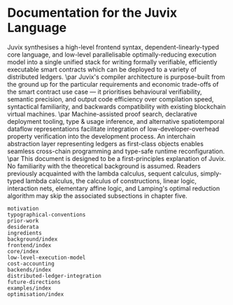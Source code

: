 Documentation for the Juvix Language
======================================

Juvix synthesises a high-level frontend syntax, dependent-linearly-typed core language, and low-level parallelisable
optimally-reducing execution model into a single unified stack for writing formally verifiable, efficiently executable
smart contracts which can be deployed to a variety of distributed ledgers.
\par
Juvix's compiler architecture is purpose-built from the ground up for the particular requirements and economic trade-offs
of the smart contract use case — it prioritises behavioural verifiability, semantic precision, and output code efficiency over compilation speed,
syntactical familiarity, and backwards compatibility with existing blockchain virtual machines.
\par
Machine-assisted proof search, declarative deployment tooling, type & usage inference, and alternative spatiotemporal dataflow representations facilitate
integration of low-developer-overhead property verification into the development process.
An interchain abstraction layer representing ledgers as first-class objects enables seamless cross-chain programming and type-safe runtime reconfiguration.
\par
This document is designed to be a first-principles explanation of Juvix. No familiarity with the theoretical background is assumed.
Readers previously acquainted with the lambda calculus, sequent calculus, simply-typed lambda calculus, the calculus of constructions,
linear logic, interaction nets, elementary affine logic, and Lamping's optimal reduction algorithm may skip the associated subsections in chapter five.

```{toctree}
motivation
typographical-conventions
prior-work
desiderata
ingredients
background/index
frontend/index
core/index
low-level-execution-model
cost-accounting
backends/index
distributed-ledger-integration
future-directions
examples/index
optimisation/index
```

